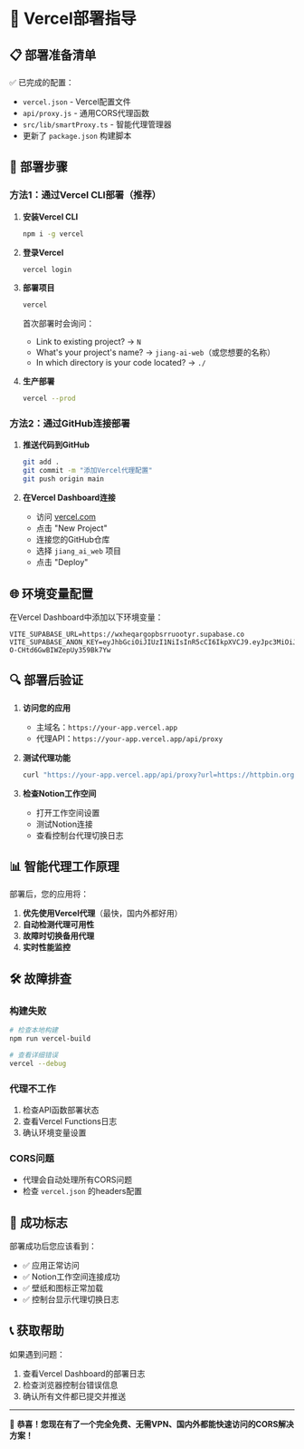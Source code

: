 # 🚀 Vercel部署指导

## 📋 部署准备清单

✅ 已完成的配置：
- `vercel.json` - Vercel配置文件
- `api/proxy.js` - 通用CORS代理函数
- `src/lib/smartProxy.ts` - 智能代理管理器
- 更新了 `package.json` 构建脚本

## 🔧 部署步骤

### 方法1：通过Vercel CLI部署（推荐）

1. **安装Vercel CLI**
   ```bash
   npm i -g vercel
   ```

2. **登录Vercel**
   ```bash
   vercel login
   ```

3. **部署项目**
   ```bash
   vercel
   ```
   
   首次部署时会询问：
   - Link to existing project? → `N`
   - What's your project's name? → `jiang-ai-web`（或您想要的名称）
   - In which directory is your code located? → `./`

4. **生产部署**
   ```bash
   vercel --prod
   ```

### 方法2：通过GitHub连接部署

1. **推送代码到GitHub**
   ```bash
   git add .
   git commit -m "添加Vercel代理配置"
   git push origin main
   ```

2. **在Vercel Dashboard连接**
   - 访问 [vercel.com](https://vercel.com)
   - 点击 "New Project"
   - 连接您的GitHub仓库
   - 选择 `jiang_ai_web` 项目
   - 点击 "Deploy"

## 🌐 环境变量配置

在Vercel Dashboard中添加以下环境变量：

```
VITE_SUPABASE_URL=https://wxheqargopbsrruootyr.supabase.co
VITE_SUPABASE_ANON_KEY=eyJhbGciOiJIUzI1NiIsInR5cCI6IkpXVCJ9.eyJpc3MiOiJzdXBhYmFzZSIsInJlZiI6Ind4aGVxYXJnb3Bic3JydW9vdHlyIiwicm9sZSI6ImFub24iLCJpYXQiOjE3NTI4MTc5MzMsImV4cCI6MjA2ODM5MzkzM30.KWm3ww5Ang42Bswim-O-CHtd6GwBIWZepUy359Bk7Yw
```

## 🔍 部署后验证

1. **访问您的应用**
   - 主域名：`https://your-app.vercel.app`
   - 代理API：`https://your-app.vercel.app/api/proxy`

2. **测试代理功能**
   ```bash
   curl "https://your-app.vercel.app/api/proxy?url=https://httpbin.org/get"
   ```

3. **检查Notion工作空间**
   - 打开工作空间设置
   - 测试Notion连接
   - 查看控制台代理切换日志

## 📊 智能代理工作原理

部署后，您的应用将：

1. **优先使用Vercel代理**（最快，国内外都好用）
2. **自动检测代理可用性**
3. **故障时切换备用代理**
4. **实时性能监控**

## 🛠️ 故障排查

### 构建失败
```bash
# 检查本地构建
npm run vercel-build

# 查看详细错误
vercel --debug
```

### 代理不工作
1. 检查API函数部署状态
2. 查看Vercel Functions日志
3. 确认环境变量设置

### CORS问题
- 代理会自动处理所有CORS问题
- 检查 `vercel.json` 的headers配置

## 🎯 成功标志

部署成功后您应该看到：
- ✅ 应用正常访问
- ✅ Notion工作空间连接成功  
- ✅ 壁纸和图标正常加载
- ✅ 控制台显示代理切换日志

## 📞 获取帮助

如果遇到问题：
1. 查看Vercel Dashboard的部署日志
2. 检查浏览器控制台错误信息
3. 确认所有文件都已提交并推送

---

🎉 **恭喜！您现在有了一个完全免费、无需VPN、国内外都能快速访问的CORS解决方案！**